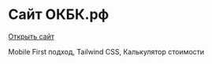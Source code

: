# Сайт ОКБК.рф

[Открыть сайт](https://ОКБК.рф)

Mobile First подход, Tailwind CSS, Калькулятор стоимости